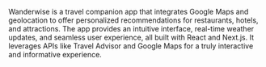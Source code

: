 Wanderwise is a travel companion app that integrates Google Maps and geolocation to offer personalized recommendations for restaurants, hotels, and attractions. The app provides an intuitive interface, real-time weather updates, and seamless user experience, all built with React and Next.js. It leverages APIs like Travel Advisor and Google Maps for a truly interactive and informative experience.